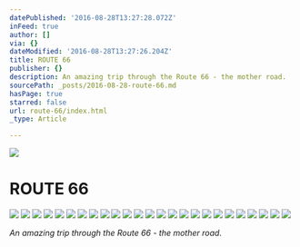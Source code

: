 ```yaml
---
datePublished: '2016-08-28T13:27:28.072Z'
inFeed: true
author: []
via: {}
dateModified: '2016-08-28T13:27:26.204Z'
title: ROUTE 66
publisher: {}
description: An amazing trip through the Route 66 - the mother road.
sourcePath: _posts/2016-08-28-route-66.md
hasPage: true
starred: false
url: route-66/index.html
_type: Article

---
```

![](https://the-grid-user-content.s3-us-west-2.amazonaws.com/f46d937f-d5ff-45f3-8054-7c8eb79d5b38.jpg)

# ROUTE 66
![](https://the-grid-user-content.s3-us-west-2.amazonaws.com/bb4ce659-e055-4a88-a7a2-8855775b2258.jpg)
![](https://the-grid-user-content.s3-us-west-2.amazonaws.com/0a60c38f-b379-49fd-b146-a77ac131a4fd.jpg)
![](https://the-grid-user-content.s3-us-west-2.amazonaws.com/6e469057-a26c-46fb-8f44-462f44d663a8.jpg)
![](https://the-grid-user-content.s3-us-west-2.amazonaws.com/6cbbbe79-4739-4f60-b36c-60dd749a7b3b.jpg)
![](https://the-grid-user-content.s3-us-west-2.amazonaws.com/ebb1e931-845e-4c40-9e65-c59286154774.jpg)
![](https://the-grid-user-content.s3-us-west-2.amazonaws.com/ef8e0fa4-e77d-46b5-a25e-486867bcce67.jpg)
![](https://the-grid-user-content.s3-us-west-2.amazonaws.com/b3a1ef64-bb52-4dba-b63b-111ce9c02f41.jpg)
![](https://the-grid-user-content.s3-us-west-2.amazonaws.com/d4d275d3-789e-4509-8e04-33d891f29a3d.jpg)
![](https://the-grid-user-content.s3-us-west-2.amazonaws.com/614ef48f-13ae-4c88-b433-b3efcc56d882.jpg)
![](https://the-grid-user-content.s3-us-west-2.amazonaws.com/d4b59c8f-eabf-460e-a62e-aa9f5193fcfe.jpg)
![](https://the-grid-user-content.s3-us-west-2.amazonaws.com/bfa35d31-4667-40a3-a1bb-da5682a027c7.jpg)
![](https://the-grid-user-content.s3-us-west-2.amazonaws.com/e729a92f-a195-4de8-a3bf-105767d03664.jpg)
![](https://the-grid-user-content.s3-us-west-2.amazonaws.com/f235069d-f1e6-47be-84e3-848d358f92da.jpg)
![](https://the-grid-user-content.s3-us-west-2.amazonaws.com/4413f731-f58c-40b1-a94e-21fa11e89c1e.jpg)
![](https://the-grid-user-content.s3-us-west-2.amazonaws.com/b1c3ea4e-2948-4021-89df-88b1d72d11f8.jpg)
![](https://the-grid-user-content.s3-us-west-2.amazonaws.com/e7ea5574-0134-4cb6-a830-4498d4c69827.jpg)
![](https://the-grid-user-content.s3-us-west-2.amazonaws.com/e132ff07-9dfd-4015-9c68-2acc042bd5b4.jpg)
![](https://the-grid-user-content.s3-us-west-2.amazonaws.com/e829855b-ef9d-44e8-a812-c9c97517ff94.jpg)
![](https://the-grid-user-content.s3-us-west-2.amazonaws.com/296189b3-6e24-4726-986d-adf210693fee.jpg)
![](https://the-grid-user-content.s3-us-west-2.amazonaws.com/c0fb3363-8dae-4b07-8c8b-16cc87905306.jpg)
![](https://the-grid-user-content.s3-us-west-2.amazonaws.com/7f721a1f-a588-4cd7-836c-bb8460369ed7.jpg)
![](https://the-grid-user-content.s3-us-west-2.amazonaws.com/fc562b77-603c-4384-b375-7e472284a66f.jpg)
![](https://the-grid-user-content.s3-us-west-2.amazonaws.com/7f8b848b-921f-4a1d-bb60-09987f9ab025.jpg)
![](https://the-grid-user-content.s3-us-west-2.amazonaws.com/0b26779c-3902-4ff1-a6fc-225f6bfffc5a.jpg)
![](https://the-grid-user-content.s3-us-west-2.amazonaws.com/62c33b78-7f55-42d4-91ed-6c847c3a158f.jpg)

_An amazing trip through the Route 66 - the mother road_.